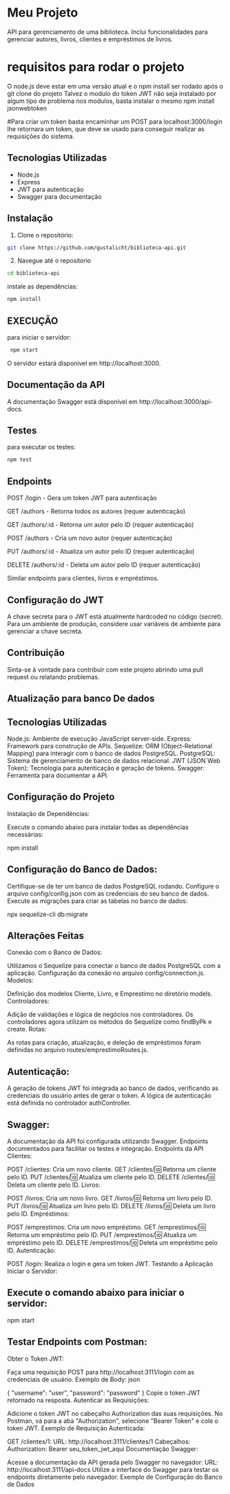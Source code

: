 # Meu Projeto

API para gerenciamento de uma biblioteca. Inclui funcionalidades para gerenciar autores, livros, clientes e empréstimos de livros.

# requisitos para rodar o projeto 
O node.js deve estar em uma versão atual e o npm install ser rodado após o git clone do projeto 
Talvez o modulo do token JWT não seja instalado por algum tipo de problema nos modulos, basta instalar o mesmo npm install jsonwebtoken

#Para criar um token 
basta encaminhar um POST para localhost:3000/login 
lhe retornara um token, que deve se usado para conseguir realizar as requisições do sistema. 


## Tecnologias Utilizadas
- Node.js
- Express
- JWT para autenticação
- Swagger para documentação

## Instalação

1. Clone o repositório:
```bash
git clone https://github.com/gustalicht/biblioteca-api.git
```
2. Navegue até o repositorio
```bash
cd biblioteca-api 
```
instale as dependências:
```bash 
npm install
 ```

## EXECUÇÃO
para iniciar o servidor: 
```bash
 npm start
```
O servidor estará disponível em http://localhost:3000.

## Documentação da API 
A documentação Swagger está disponível em http://localhost:3000/api-docs.

## Testes
para executar os testes: 
```bash 
npm test
```


## Endpoints
POST /login - Gera um token JWT para autenticação

GET /authors - Retorna todos os autores (requer autenticação)

GET /authors/:id - Retorna um autor pelo ID (requer autenticação)

POST /authors - Cria um novo autor (requer autenticação)

PUT /authors/:id - Atualiza um autor pelo ID (requer autenticação)

DELETE /authors/:id - Deleta um autor pelo ID (requer autenticação)

Similar endpoints para clientes, livros e empréstimos.

## Configuração do JWT

A chave secreta para o JWT está atualmente hardcoded no código (secret). Para um ambiente de produção, considere usar variáveis de ambiente para gerenciar a chave secreta.

## Contribuição
Sinta-se à vontade para contribuir com este projeto abrindo uma pull request ou relatando problemas.


## Atualização para banco De dados

## Tecnologias Utilizadas
Node.js: Ambiente de execução JavaScript server-side.
Express: Framework para construção de APIs.
Sequelize: ORM (Object-Relational Mapping) para interagir com o banco de dados PostgreSQL.
PostgreSQL: Sistema de gerenciamento de banco de dados relacional.
JWT (JSON Web Token): Tecnologia para autenticação e geração de tokens.
Swagger: Ferramenta para documentar a API.

## Configuração do Projeto
Instalação de Dependências:

Execute o comando abaixo para instalar todas as dependências necessárias:

npm install

## Configuração do Banco de Dados:

Certifique-se de ter um banco de dados PostgreSQL rodando.
Configure o arquivo config/config.json com as credenciais do seu banco de dados.
Execute as migrações para criar as tabelas no banco de dados:

npx sequelize-cli db:migrate

## Alterações Feitas
Conexão com o Banco de Dados:

Utilizamos o Sequelize para conectar o banco de dados PostgreSQL com a aplicação.
Configuração da conexão no arquivo config/connection.js.
Modelos:

Definição dos modelos Cliente, Livro, e Emprestimo no diretório models.
Controladores:

Adição de validações e lógica de negócios nos controladores.
Os controladores agora utilizam os métodos do Sequelize como findByPk e create.
Rotas:

As rotas para criação, atualização, e deleção de empréstimos foram definidas no arquivo routes/emprestimoRoutes.js.
## Autenticação:

A geração de tokens JWT foi integrada ao banco de dados, verificando as credenciais do usuário antes de gerar o token.
A lógica de autenticação está definida no controlador authController.
## Swagger:

A documentação da API foi configurada utilizando Swagger.
Endpoints documentados para facilitar os testes e integração.
Endpoints da API
Clientes:

POST /clientes: Cria um novo cliente.
GET /clientes/:id: Retorna um cliente pelo ID.
PUT /clientes/:id: Atualiza um cliente pelo ID.
DELETE /clientes/:id: Deleta um cliente pelo ID.
Livros:

POST /livros: Cria um novo livro.
GET /livros/:id: Retorna um livro pelo ID.
PUT /livros/:id: Atualiza um livro pelo ID.
DELETE /livros/:id: Deleta um livro pelo ID.
Empréstimos:

POST /emprestimos: Cria um novo empréstimo.
GET /emprestimos/:id: Retorna um empréstimo pelo ID.
PUT /emprestimos/:id: Atualiza um empréstimo pelo ID.
DELETE /emprestimos/:id: Deleta um empréstimo pelo ID.
Autenticação:

POST /login: Realiza o login e gera um token JWT.
Testando a Aplicação
Iniciar o Servidor:

## Execute o comando abaixo para iniciar o servidor:

npm start

## Testar Endpoints com Postman:

Obter o Token JWT:

Faça uma requisição POST para http://localhost:3111/login com as credenciais de usuário.
Exemplo de Body:
json

{
  "username": "user",
  "password": "password"
}
Copie o token JWT retornado na resposta.
Autenticar as Requisições:

Adicione o token JWT no cabeçalho Authorization das suas requisições.
No Postman, vá para a aba "Authorization", selecione "Bearer Token" e cole o token JWT.
Exemplo de Requisição Autenticada:

GET /clientes/1:
URL: http://localhost:3111/clientes/1
Cabeçalhos:
Authorization: Bearer seu_token_jwt_aqui
Documentação Swagger:

Acesse a documentação da API gerada pelo Swagger no navegador:
URL: http://localhost:3111/api-docs
Utilize a interface do Swagger para testar os endpoints diretamente pelo navegador.
Exemplo de Configuração do Banco de Dados